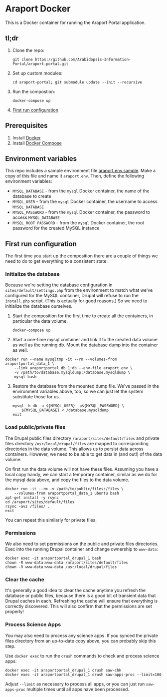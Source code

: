 # Araport Docker

This is a Docker container for running the Araport Portal application.

## tl;dr

1. Clone the repo:

   `git clone https://github.com/Arabidopsis-Information-Portal/araport-portal.git`

2. Set up custom modules:

   `cd araport-portal; git submodule update --init --recursive`

3. Run the compostion:

   `docker-compose up`

4. [First run configuration](#first-run-configuration)

## Prerequisites

1. Install [Docker][1]
2. Install [Docker Compose][2]

## Environment variables

This repo includes a sample environment file [araport.env.sample](araport.env.sample). Make a copy
of this file and name it `araport.env`. Then, define the following environment variables:

- `MYSQL_DATABASE` - from the `mysql` Docker container, the name of the database to create
- `MYSQL_USER` - from the `mysql` Docker container, the username to access `MYSQL_DATABASE`
- `MYSQL_PASSWORD` - from the `mysql` Docker container, the password to access `MYSQL_DATABASE`
- `MYSQL_ROOT_PASSWORD` - from the `mysql` Docker container, the root password for the created MySQL instance

## First run configuration

The first time you start up the composition there are a couple of things we need to do to get everything
to a consistent state.

### Initialize the database

Because we're setting the database configuration in `sites/default/settings.php` from the environment
to match what we've configured for the MySQL container, Drupal will refuse to run the `install.php`
script. (This is actually for good reasons.) So we need to initialize the database ourselves.

1. Start the composition for the first time to create all the containers, in particular the data volume.

   ```
   docker-compose up
   ```

2. Start a one-time mysql container and link it to the created data volume as well as the running db.
   Mount the database dump into the container as well.

  ```
  docker run --name mysqltmp -it --rm --volumes-from araportportal_data_1 \
      --link araportportal_db_1:db --env-file araport.env \
      -v /path/to/database.mysqldump:/database.mysqldump \
      mysql bash
  ```

3. Restore the database from the mounted dump file. We've passed in the environment variables above,
   too, so we can just let the system substitute those for us.

   ```
   mysql -h db -u ${MYSQL_USER} -p${MYSQL_PASSWORD} \
       ${MYSQL_DATABASE} < /database.mysqldump
   exit
   ```

### Load public/private files

The Drupal public files directory `/araport/sites/default/files` and private files directory
`/usr/local/drupal/files` are mapped to corresponding directories in the data volume. This allows us
to persist data across containers. However, we need to be able to get data in (and out!) of the data
volume.

On first run the data volume will not have these files. Assuming you have a local copy handy, we can
start a temporary container, similar as we do for the mysql data above, and copy the files to the data
volume.

```
docker run -it --rm -v /path/to/public/files:/files \
    --volumes-from araportportal_data_1 ubuntu bash
apt-get install -y rsync
cd /araport/sites/default/files
rsync -avz /files/ .
exit
```

You can repeat this similarly for private files.

### Permissions

We also need to set permissions on the public and private files directories. Exec into the running
Drupal container and change ownership to `www-data`:

```
docker exec -it araportportal_drupal_1 bash
chown -R www-data:www-data /araport/sites/default/files
chown -R www-data:www-data /usr/local/drupal/files
```

### Clear the cache

It's generally a good idea to clear the cache anytime you refresh the database or public files,
because there is a good bit of transient data that Drupal caches in each. Refreshing the cache will
ensure that everything is correctly discovered. This will also confirm that the permissions
are set properly!

### Process Science Apps

You may also need to process any science apps. If you synced the private files directory from an
up-to-date copy above, you can probably skip this step.

Use `docker exec` to run the `drush` commands to check and process science apps:

```
docker exec -it araportportal_drupal_1 drush saw-chk
docker exec -it araportportal_drupal_1 drush saw-apps-proc --limit=100
```

Adjust `--limit` as necessary to process all apps, or you can just run `saw-apps-proc` multiple times
until all apps have been processed.



[1]: https://docs.docker.com/installation/
[2]: https://docs.docker.com/compose/install/
